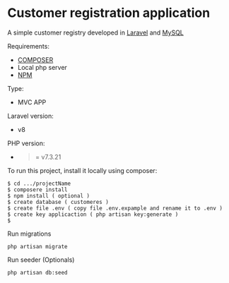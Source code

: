 # Customer registration application

A simple customer registry developed in  [Laravel](https://laravel.com/docs/8.x/eloquent) and [MySQL](https://www.mysql.com/)

Requirements: 
* [COMPOSER](https://getcomposer.org/)
* Local php server
* [NPM](https://www.npmjs.com/)

Type: 
* MVC APP

Laravel version:
* v8

PHP version:
* >= v7.3.21 

To run this project, install it locally using composer:

```
$ cd .../projectName
$ composere install
$ npm install ( optional )
$ create database ( customeres )
$ create file .env ( copy file .env.expample and rename it to .env )
$ create key applicaction ( php artisan key:generate )
$
```

Run migrations
```
php artisan migrate
```

Run seeder (Optionals)
```
php artisan db:seed
```
